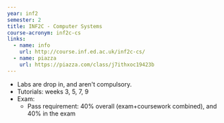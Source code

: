 ```yaml
---
year: inf2
semester: 2
title: INF2C - Computer Systems
course-acronym: inf2c-cs
links:
  - name: info
    url: http://course.inf.ed.ac.uk/inf2c-cs/
  - name: piazza
    url: https://piazza.com/class/j7ithxoc19423b
---
```

- Labs are drop in, and aren't compulsory.
- Tutorials: weeks 3, 5, 7, 9
- Exam:
  - Pass requirement: 40% overall (exam+coursework combined), and 40% in the exam
  
